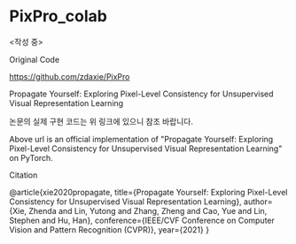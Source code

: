# PixPro_colab

<작성 중>

Original Code

https://github.com/zdaxie/PixPro

Propagate Yourself: Exploring Pixel-Level Consistency for Unsupervised Visual Representation Learning

논문의 실제 구현 코드는 위 링크에 있으니 참조 바랍니다.

Above url is an official implementation of "Propagate Yourself: Exploring Pixel-Level Consistency for Unsupervised Visual Representation Learning" on PyTorch.

Citation 

@article{xie2020propagate,
  title={Propagate Yourself: Exploring Pixel-Level Consistency for Unsupervised Visual Representation Learning},
  author={Xie, Zhenda and Lin, Yutong and Zhang, Zheng and Cao, Yue and Lin, Stephen and Hu, Han},
  conference={IEEE/CVF Conference on Computer Vision and Pattern Recognition (CVPR)},
  year={2021}
}


